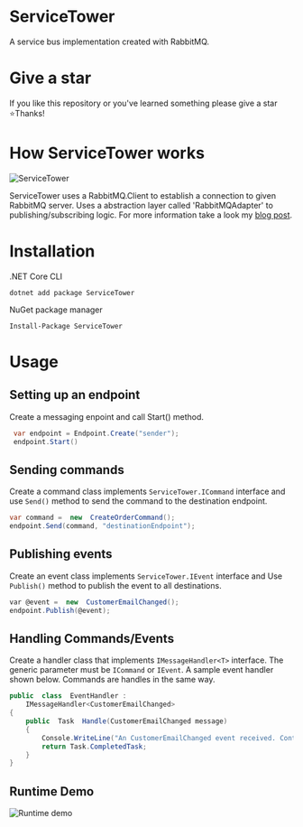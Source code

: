 
# ServiceTower
A service bus implementation created with RabbitMQ. 

# Give a star
If you like this repository or you've learned something please give a star ⭐Thanks!


# How ServiceTower works

![ServiceTower](https://i.ibb.co/23z1z1t/rabbitmq-diagram-1.png)

ServiceTower uses a RabbitMQ.Client to establish a connection to given RabbitMQ server. Uses a abstraction layer called 'RabbitMQAdapter' to publishing/subscribing logic. For more information take a look my [blog post](https://fatihdumanli.medium.com/build-a-message-bus-implementation-with-net-core-and-rabbitmq-9ba350b777f4).


# Installation
.NET Core CLI

`dotnet add package ServiceTower`

NuGet package manager

`Install-Package ServiceTower`

# Usage

## Setting up an endpoint

Create a messaging enpoint and call Start() method.

```csharp
 var endpoint = Endpoint.Create("sender");
 endpoint.Start()
```
   
  ## Sending commands
  
  Create a command class implements `ServiceTower.ICommand` interface and use `Send()` method to send the command to the destination endpoint.

```csharp
var command =  new  CreateOrderCommand();
endpoint.Send(command, "destinationEndpoint");
```    

## Publishing events

Create an event class implements `ServiceTower.IEvent` interface and Use `Publish()` method to publish the event to all destinations.

```csharp
var @event =  new  CustomerEmailChanged();
endpoint.Publish(@event);
```
    

## Handling Commands/Events

Create a handler class that implements `IMessageHandler<T>` interface. The generic parameter must be `ICommand` or `IEvent`. A sample event handler shown below. Commands are handles in the same way.

```csharp
public  class  EventHandler :
	IMessageHandler<CustomerEmailChanged>
{
	public  Task  Handle(CustomerEmailChanged message)
	{
		Console.WriteLine("An CustomerEmailChanged event received. Content: {0}", JsonConvert.SerializeObject(message));
		return Task.CompletedTask;
	}
}
```

## Runtime Demo
![Runtime demo](https://i.ibb.co/Qmdj55L/ezgif-7-d5b57d8cc3de.gif)
